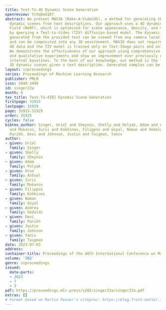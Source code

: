 ```yaml
---
title: Text-To-4D Dynamic Scene Generation
openreview: YrXq8eG1EY
abstract: We present MAV3D (Make-A-Video3D), a method for generating three-dimensional
  dynamic scenes from text descriptions. Our approach uses a 4D dynamic Neural Radiance
  Field (NeRF), which is optimized for scene appearance, density, and motion consistency
  by querying a Text-to-Video (T2V) diffusion-based model. The dynamic video output
  generated from the provided text can be viewed from any camera location and angle,
  and can be composited into any 3D environment. MAV3D does not require any 3D or
  4D data and the T2V model is trained only on Text-Image pairs and unlabeled videos.
  We demonstrate the effectiveness of our approach using comprehensive quantitative
  and qualitative experiments and show an improvement over previously established
  internal baselines. To the best of our knowledge, our method is the first to generate
  3D dynamic scenes given a text description. Generated samples can be viewed at make-a-video3d.github.io
layout: inproceedings
series: Proceedings of Machine Learning Research
publisher: PMLR
issn: 2640-3498
id: singer23a
month: 0
tex_title: Text-To-4{D} Dynamic Scene Generation
firstpage: 31915
lastpage: 31929
page: 31915-31929
order: 31915
cycles: false
bibtex_author: Singer, Uriel and Sheynin, Shelly and Polyak, Adam and Ashual, Oron
  and Makarov, Iurii and Kokkinos, Filippos and Goyal, Naman and Vedaldi, Andrea and
  Parikh, Devi and Johnson, Justin and Taigman, Yaniv
author:
- given: Uriel
  family: Singer
- given: Shelly
  family: Sheynin
- given: Adam
  family: Polyak
- given: Oron
  family: Ashual
- given: Iurii
  family: Makarov
- given: Filippos
  family: Kokkinos
- given: Naman
  family: Goyal
- given: Andrea
  family: Vedaldi
- given: Devi
  family: Parikh
- given: Justin
  family: Johnson
- given: Yaniv
  family: Taigman
date: 2023-07-03
address: 
container-title: Proceedings of the 40th International Conference on Machine Learning
volume: '202'
genre: inproceedings
issued:
  date-parts:
  - 2023
  - 7
  - 3
pdf: https://proceedings.mlr.press/v202/singer23a/singer23a.pdf
extras: []
# Format based on Martin Fenner's citeproc: https://blog.front-matter.io/posts/citeproc-yaml-for-bibliographies/
---
```

